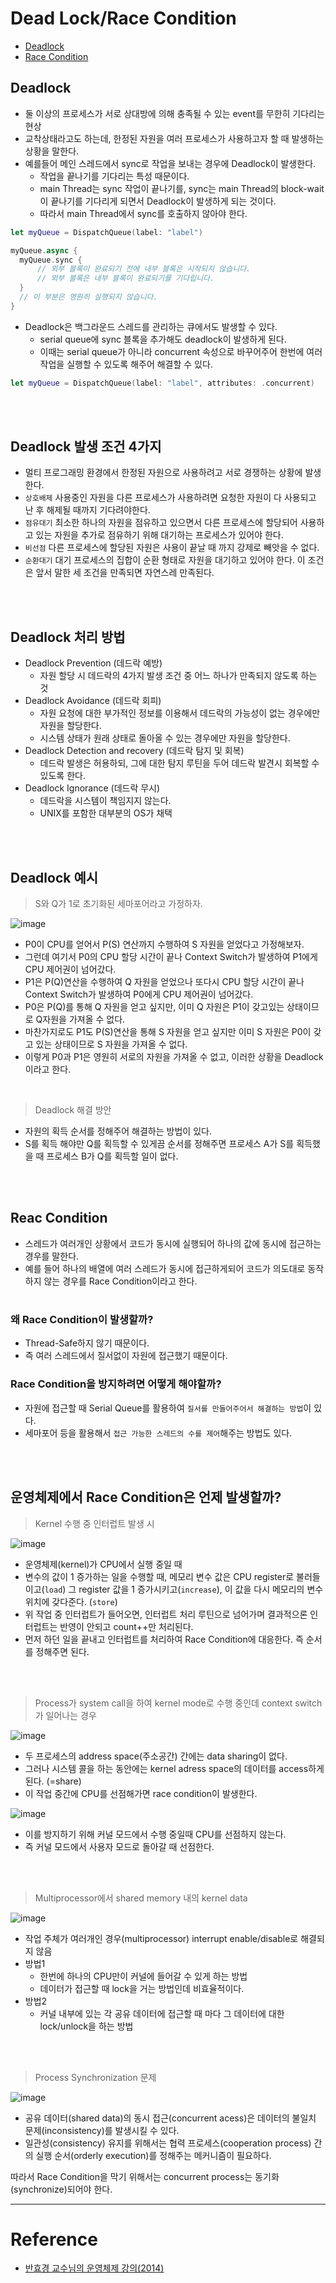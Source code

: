 # Dead Lock/Race Condition

- [Deadlock](#deadlock)
- [Race Condition](#reac-condition)

## Deadlock

* 둘 이상의 프로세스가 서로 상대방에 의해 충족될 수 있는 event를 무한히 기다리는 현상 
* 교착상태라고도 하는데, 한정된 자원을 여러 프로세스가 사용하고자 할 때 발생하는 상황을 말한다.
* 예를들어 메인 스레드에서 sync로 작업을 보내는 경우에 Deadlock이 발생한다.
  * 작업을 끝나기를 기다리는 특성 때문이다.
  * main Thread는 sync 작업이 끝나기를, sync는 main Thread의 block-wait이 끝나기를 기다리게 되면서 Deadlock이 발생하게 되는 것이다.
  * 따라서 main Thread에서 sync를 호출하지 않아야 한다.

```swift
let myQueue = DispatchQueue(label: "label")

myQueue.async {
  myQueue.sync {
      // 외부 블록이 완료되기 전에 내부 블록은 시작되지 않습니다.
      // 외부 블록은 내부 블록이 완료되기를 기다립니다.
  }
  // 이 부분은 영원히 실행되지 않습니다.
}
```

* Deadlock은 백그라운드 스레드를 관리하는 큐에서도 발생할 수 있다.
    * serial queue에 sync 블록을 추가해도 deadlock이 발생하게 된다.
    * 이때는 serial queue가 아니라 concurrent 속성으로 바꾸어주어 한번에 여러 작업을 실행할 수 있도록 해주어 해결할 수 있다.

```swift
let myQueue = DispatchQueue(label: "label", attributes: .concurrent)
```

</br>
</br>

## Deadlock 발생 조건 4가지

* 멀티 프로그래밍 환경에서 한정된 자원으로 사용하려고 서로 경쟁하는 상황에 발생한다.
* `상호배제` 사용중인 자원을 다른 프로세스가 사용하려면 요청한 자원이 다 사용되고 난 후 해제될 때까지 기다려야한다.
* `점유대기` 최소한 하나의 자원을 점유하고 있으면서 다른 프로세스에 할당되어 사용하고 있는 자원을 추가로 점유하기 위해 대기하는 프로세스가 있어야 한다.
* `비선점` 다른 프로세스에 할당된 자원은 사용이 끝날 때 까지 강제로 빼앗을 수 없다.
* `순환대기` 대기 프로세스의 집합이 순환 형태로 자원을 대기하고 있어야 한다. 이 조건은 앞서 말한 세 조건을 만족되면 자연스레 만족된다.

</br>
</br>

## Deadlock 처리 방법

- Deadlock Prevention (데드락 예방)
  - 자원 할당 시 데드락의 4가지 발생 조건 중 어느 하나가 만족되지 않도록 하는 것
- Deadlock Avoidance (데드락 회피)
  - 자원 요청에 대한 부가적인 정보를 이용해서 데드락의 가능성이 없는 경우에만 자원을 할당한다.
  - 시스템 상태가 원래 상태로 돌아올 수 있는 경우에만 자원을 할당한다.
- Deadlock Detection and recovery (데드락 탐지 및 회복)
  - 데드락 발생은 허용하되, 그에 대한 탐지 루틴을 두어 데드락 발견시 회복할 수 있도록 한다.
- Deadlock Ignorance (데드락 무시)
  - 데드락을 시스템이 책임지지 않는다.
  - UNIX를 포함한 대부분의 OS가 채택

</br>
</br>

## Deadlock 예시

> S와 Q가 1로 초기화된 세마포어라고 가정하자.

![image](https://user-images.githubusercontent.com/75905803/204204008-ed87f7da-6cc9-44f2-86ff-cd2f14d8d06c.png)

* P0이 CPU를 얻어서 P(S) 연산까지 수행하여 S 자원을 얻었다고 가정해보자.
* 그런데 여기서 P0의 CPU 할당 시간이 끝나 Context Switch가 발생하여 P1에게 CPU 제어권이 넘어갔다.
* P1은 P(Q)연산을 수행하여 Q 자원을 얻었으나 또다시 CPU 할당 시간이 끝나 Context Switch가 발생하여 P0에게 CPU 제어권이 넘어갔다.
* P0은 P(Q)를 통해 Q 자원을 얻고 싶지만, 이미 Q 자원은 P1이 갖고있는 상태이므로 Q자원을 가져올 수 없다.
* 마찬가지로도 P1도 P(S)연산을 통해 S 자원을 얻고 싶지만 이미 S 자원은 P0이 갖고 있는 상태이므로 S 자원을 가져올 수 없다.
* 이렇게 P0과 P1은 영원히 서로의 자원을 가져올 수 없고, 이러한 상황을 Deadlock이라고 한다.

</br>

> Deadlock 해결 방안

* 자원의 획득 순서를 정해주어 해결하는 방법이 있다.
* S를 획득 해야만 Q를 획득할 수 있게끔 순서를 정해주면 프로세스 A가 S를 획득했을 때 프로세스 B가 Q를 획득할 일이 없다.


</br>
</br>

## Reac Condition

* 스레드가 여러개인 상황에서 코드가 동시에 실행되어 하나의 값에 동시에 접근하는 경우를 말한다.
* 예를 들어 하나의 배열에 여러 스레드가 동시에 접근하게되어 코드가 의도대로 동작하지 않는 경우를 Race Condition이라고 한다.

#

### 왜 Race Condition이 발생할까?

* Thread-Safe하지 않기 때문이다.
* 즉 여러 스레드에서 질서없이 자원에 접근했기 때문이다.

### Race Condition을 방지하려면 어떻게 해야할까?

* 자원에 접근할 때 Serial Queue를 활용하여 `질서를 만들어주어서 해결하는 방법`이 있다.
* 세마포어 등을 활용해서 `접근 가능한 스레드의 수를 제어`해주는 방법도 있다.

</br>
</br>

## 운영체제에서 Race Condition은 언제 발생할까?

> Kernel 수행 중 인터럽트 발생 시

![image](https://user-images.githubusercontent.com/75905803/204204603-5b5fd7dd-47da-4399-85d7-d19807c58b35.png)

* 운영체제(kernel)가 CPU에서 실행 중일 때
* 변수의 값이 1 증가하는 일을 수행할 때, 메모리 변수 값은 CPU register로 불러들이고(`load`) 그 register 값을 1 증가시키고(`increase`), 이 값을 다시 메모리의 변수 위치에 갖다준다. (`store`)
* 위 작업 중 인터럽트가 들어오면, 인터럽트 처리 루틴으로 넘어가며 결과적으론 인터럽트는 반영이 안되고 count++만 처리된다.
* 먼저 하던 일을 끝내고 인터럽트를 처리하여 Race Condition에 대응한다. 즉 순서를 정해주면 된다.

</br>
</br>

> Process가 system call을 하여 kernel mode로 수행 중인데 context switch가 일어나는 경우

![image](https://user-images.githubusercontent.com/75905803/204204954-fb4b6338-db0f-404e-88c6-2c862a55623c.png)

* 두 프로세스의 address space(주소공간) 간에는 data sharing이 없다.
* 그러나 시스템 콜을 하는 동안에는 kernel adress space의 데이터를 access하게 된다. (=share)
* 이 작업 중간에 CPU를 선점해가면 race condition이 발생한다.

![image](https://user-images.githubusercontent.com/75905803/204205055-0419874b-1f1a-4b43-a59f-8a519c207024.png)

* 이를 방지하기 위해 커널 모드에서 수행 중일때 CPU를 선점하지 않는다.
* 즉 커널 모드에서 사용자 모드로 돌아갈 때 선점한다.

</br>
</br>

> Multiprocessor에서 shared memory 내의 kernel data

![image](https://user-images.githubusercontent.com/75905803/204205111-3388179f-d3c9-4b5d-a108-65fcebf70150.png)

* 작업 주체가 여러개인 경우(multiprocessor) interrupt enable/disable로 해결되지 않음
* 방법1
  * 한번에 하나의 CPU만이 커널에 들어갈 수 있게 하는 방법
  * 데이터가 접근할 때 lock을 거는 방법인데 비효율적이다.
* 방법2
  * 커널 내부에 있는 각 공유 데이터에 접근할 때 마다 그 데이터에 대한 lock/unlock을 하는 방법


</br>
</br>

> Process Synchronization 문제

![image](https://user-images.githubusercontent.com/75905803/204205433-a82ba9ec-3572-43b7-baa1-6734f4caf8f5.png)

* 공유 데이터(shared data)의 동시 접근(concurrent acess)은 데이터의 불일치 문제(inconsistency)를 발생시킬 수 있다.
* 일관성(consistency) 유지를 위해서는 협력 프로세스(cooperation process) 간의 실행 순서(orderly execution)를 정해주는 메커니즘이 필요하다.

따라서 Race Condition을 막기 위해서는 concurrent process는 동기화(synchronize)되어야 한다.

---

# Reference

- [반효경 교수님의 운영체제 강의(2014)](https://core.ewha.ac.kr/publicview/C0101020140404144354492628?vmode=f)

